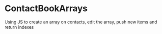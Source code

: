 # ContactBookArrays
Using JS to create an array on contacts, edit the array, push new items and return indexes
